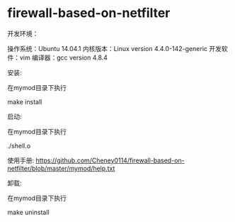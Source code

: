 # firewall-based-on-netfilter

开发环境：

操作系统：Ubuntu 14.04.1
内核版本：Linux version 4.4.0-142-generic
开发软件：vim
编译器：gcc version 4.8.4


安装: 

在mymod目录下执行

make install

启动:

在mymod目录下执行

./shell.o

使用手册:
https://github.com/Cheney0114/firewall-based-on-netfilter/blob/master/mymod/help.txt

卸载:

在mymod目录下执行

make uninstall


